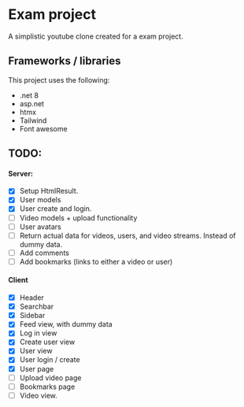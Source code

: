 # Exam project
 A simplistic youtube clone created for a exam project.

## Frameworks / libraries
This project uses the following:
* .net 8
* asp.net
* htmx
* Tailwind 
* Font awesome

## TODO:
#### Server:
- [x] Setup HtmlResult.
- [x] User models
- [x] User create and login.
- [ ] Video models + upload functionality
- [ ] User avatars
- [ ] Return actual data for videos, users, and video streams. Instead of dummy data.
- [ ] Add comments
- [ ] Add bookmarks (links to either a video or user)

#### Client
- [x] Header
- [x] Searchbar
- [x] Sidebar
- [x] Feed view, with dummy data
- [x] Log in view
- [x] Create user view
- [x] User view
- [x] User login / create
- [x] User page
- [ ] Upload video page
- [ ] Bookmarks page
- [ ] Video view.
